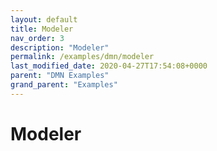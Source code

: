 ```yaml
---
layout: default
title: Modeler
nav_order: 3
description: "Modeler"
permalink: /examples/dmn/modeler
last_modified_date: 2020-04-27T17:54:08+0000
parent: "DMN Examples"
grand_parent: "Examples"
---
```


# Modeler
